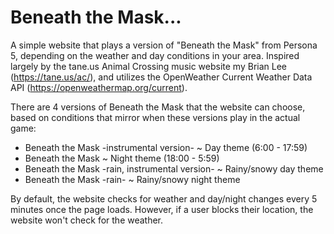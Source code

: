 # Beneath the Mask...
A simple website that plays a version of "Beneath the Mask" from Persona 5, depending on the weather and day conditions in your area.
Inspired largely by the tane.us Animal Crossing music website my Brian Lee (https://tane.us/ac/), and utilizes the OpenWeather Current Weather Data API (https://openweathermap.org/current).

There are 4 versions of Beneath the Mask that the website can choose, based on conditions that mirror when these versions play in the actual game:
- Beneath the Mask -instrumental version- ~ Day theme (6:00 - 17:59)
- Beneath the Mask ~ Night theme (18:00 - 5:59)
- Beneath the Mask -rain, instrumental version- ~ Rainy/snowy day theme
- Beneath the Mask -rain- ~ Rainy/snowy night theme

By default, the website checks for weather and day/night changes every 5 minutes once the page loads. However, if a user blocks their location, the website won't check for the weather.
